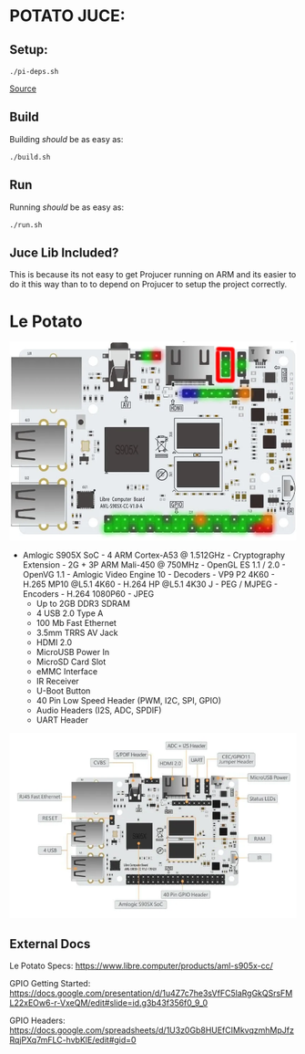 # POTATO JUCE:

## Setup:
```
./pi-deps.sh
```
[Source](https://github.com/juce-framework/JUCE/blob/master/docs/Linux%20Dependencies.md)

## Build

Building *should* be as easy as:
```
./build.sh
```

## Run
Running *should* be as easy as:
```
./run.sh
```

## Juce Lib Included?
This is because its not easy to get Projucer running on ARM and its easier to do it this way than to to depend on Projucer to setup the project correctly. 
# Le Potato
![Board Image](docs/board_img.png)

 - Amlogic S905X SoC
        - 4 ARM Cortex-A53 @ 1.512GHz
             - Cryptography Extension
         - 2G + 3P ARM Mali-450 @ 750MHz
             - OpenGL ES 1.1 / 2.0
             - OpenVG 1.1
         - Amlogic Video Engine 10
             - Decoders
                 - VP9 P2 4K60
                 - H.265 MP10 @L5.1 4K60
                 - H.264 HP @L5.1 4K30
                J - PEG / MJPEG
             - Encoders
                 - H.264 1080P60
                 - JPEG
     - Up to 2GB DDR3 SDRAM
     - 4 USB 2.0 Type A
     - 100 Mb Fast Ethernet
     - 3.5mm TRRS AV Jack
     - HDMI 2.0
     - MicroUSB Power In
     - MicroSD Card Slot
     - eMMC Interface
     - IR Receiver
     - U-Boot Button
     - 40 Pin Low Speed Header (PWM, I2C, SPI, GPIO)
     - Audio Headers (I2S, ADC, SPDIF)
     - UART Header

![image](docs/board_img2.png)

## External Docs

Le Potato Specs:
https://www.libre.computer/products/aml-s905x-cc/

GPIO Getting Started:
https://docs.google.com/presentation/d/1u4Z7c7he3sVfFC5laRgGkQSrsFML22xEOw6-r-VxeQM/edit#slide=id.g3b43f356f0_9_0

GPIO Headers:
https://docs.google.com/spreadsheets/d/1U3z0Gb8HUEfCIMkvqzmhMpJfzRqjPXq7mFLC-hvbKlE/edit#gid=0

